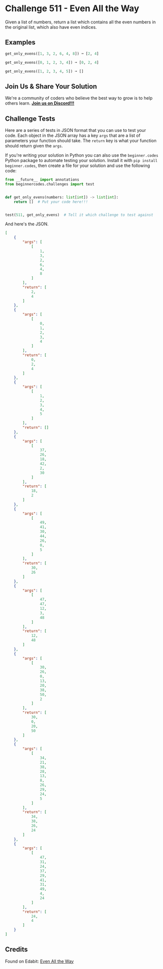 # Challenge 511 - Even All the Way

Given a list of numbers, return a list which contains all the even numbers in the original list, which also have even indices.

## Examples
```python
get_only_evens([1, 3, 2, 6, 4, 8]) ➞ [2, 4]

get_only_evens([0, 1, 2, 3, 4]) ➞ [0, 2, 4]

get_only_evens([1, 2, 3, 4, 5]) ➞ []
```
## Join Us & Share Your Solution

We're a community of coders who believe the best way to grow is to help others learn. **[Join us on Discord!!!](https://discord.gg/sfHykntuGy)**

## Challenge Tests

Here are a series of tests in JSON format that you can use to test your code. Each object in the JSON array has a key `args` that are a list of parameters your function should take. The `return` key is what your function should return given the `args`. 

If you're writing your solution in Python you can also use the `beginner.codes` Python package to automate testing your solution. Install it with `pip install beginner.codes`, then create a file for your solution and use the following code:
```python
from __future__ import annotations
from beginnercodes.challenges import test


def get_only_evens(numbers: list[int]) -> list[int]:
    return []  # Put your code here!!!


test(511, get_only_evens)  # Tell it which challenge to test against
```
And here's the JSON.
```json
[
    {
        "args": [
            [
                1,
                3,
                2,
                6,
                4,
                8
            ]
        ],
        "return": [
            2,
            4
        ]
    },
    {
        "args": [
            [
                0,
                1,
                2,
                3,
                4
            ]
        ],
        "return": [
            0,
            2,
            4
        ]
    },
    {
        "args": [
            [
                1,
                2,
                3,
                4,
                5
            ]
        ],
        "return": []
    },
    {
        "args": [
            [
                37,
                26,
                18,
                42,
                2,
                30
            ]
        ],
        "return": [
            18,
            2
        ]
    },
    {
        "args": [
            [
                49,
                41,
                30,
                44,
                26,
                0,
                5
            ]
        ],
        "return": [
            30,
            26
        ]
    },
    {
        "args": [
            [
                47,
                47,
                12,
                3,
                48
            ]
        ],
        "return": [
            12,
            48
        ]
    },
    {
        "args": [
            [
                30,
                26,
                0,
                13,
                20,
                38,
                50,
                2
            ]
        ],
        "return": [
            30,
            0,
            20,
            50
        ]
    },
    {
        "args": [
            [
                34,
                21,
                38,
                28,
                13,
                8,
                26,
                29,
                24,
                5
            ]
        ],
        "return": [
            34,
            38,
            26,
            24
        ]
    },
    {
        "args": [
            [
                47,
                31,
                24,
                37,
                29,
                41,
                31,
                49,
                4,
                24
            ]
        ],
        "return": [
            24,
            4
        ]
    }
]
```
## Credits

Found on Edabit: [Even All the Way](https://edabit.com/challenge/TJxPyuusqjtWF9rff)
